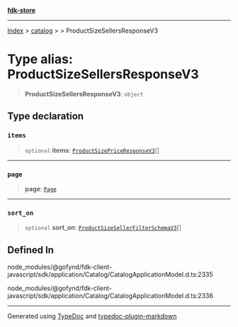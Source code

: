 [**fdk-store**](../../../README.md)
***

[Index](../../../API.md) > [catalog](../../README.md) > [<internal>](../README.md) > ProductSizeSellersResponseV3

# Type alias: ProductSizeSellersResponseV3

> **ProductSizeSellersResponseV3**: `object`

## Type declaration

### `items`

> `optional` **items**: [`ProductSizePriceResponseV3`](type-alias.ProductSizePriceResponseV3.md)[]

***

### `page`

> **page**: [`Page`](../../../brands/internal_/type-aliases/type-alias.Page.md)

***

### `sort_on`

> `optional` **sort\_on**: [`ProductSizeSellerFilterSchemaV3`](type-alias.ProductSizeSellerFilterSchemaV3.md)[]

## Defined In

node\_modules/@gofynd/fdk-client-javascript/sdk/application/Catalog/CatalogApplicationModel.d.ts:2335

node\_modules/@gofynd/fdk-client-javascript/sdk/application/Catalog/CatalogApplicationModel.d.ts:2336

***
Generated using [TypeDoc](https://typedoc.org/) and [typedoc-plugin-markdown](https://www.npmjs.com/package/typedoc-plugin-markdown)
